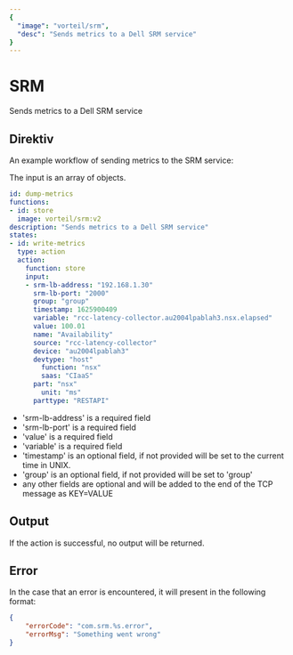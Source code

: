 ```yaml
---
{
  "image": "vorteil/srm",
  "desc": "Sends metrics to a Dell SRM service"
}
---
```


# SRM

Sends metrics to a Dell SRM service

## Direktiv

An example workflow of sending metrics to the SRM service:

The input is an array of objects.

```yaml
id: dump-metrics
functions:
- id: store
  image: vorteil/srm:v2
description: "Sends metrics to a Dell SRM service"
states:
- id: write-metrics
  type: action
  action:
    function: store
    input:
    - srm-lb-address: "192.168.1.30"
      srm-lb-port: "2000"
      group: "group"
      timestamp: 1625900409
      variable: "rcc-latency-collector.au2004lpablah3.nsx.elapsed"
      value: 100.01
      name: "Availability"
      source: "rcc-latency-collector"
      device: "au2004lpablah3"
      devtype: "host"
	    function: "nsx"
	    saas: "CIaaS"
      part: "nsx"
	    unit: "ms"
      parttype: "RESTAPI"
```

- 'srm-lb-address' is a required field
- 'srm-lb-port' is a required field
- 'value' is a required field
- 'variable' is a required field
- 'timestamp' is an optional field, if not provided will be set to the current time in UNIX.
- 'group' is an optional field, if not provided will be set to 'group'
- any other fields are optional and will be added to the end of the TCP message as KEY=VALUE

## Output

If the action is successful, no output will be returned.

## Error

In the case that an error is encountered, it will present in the following format:

```json
{
    "errorCode": "com.srm.%s.error",
    "errorMsg": "Something went wrong"
}
```